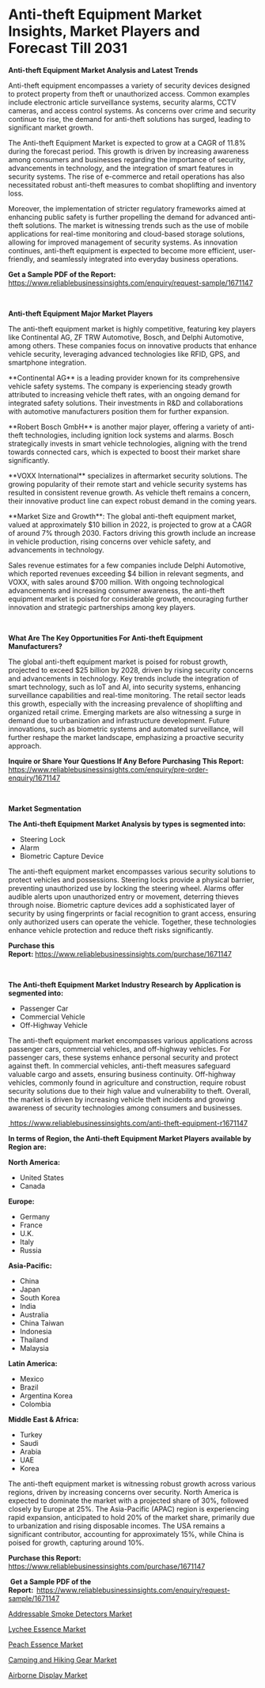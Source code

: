 <p><h1>Anti-theft Equipment Market Insights, Market Players and Forecast Till 2031</h1></p><p><strong>Anti-theft Equipment Market Analysis and Latest Trends</strong></p>
<p><p>Anti-theft equipment encompasses a variety of security devices designed to protect property from theft or unauthorized access. Common examples include electronic article surveillance systems, security alarms, CCTV cameras, and access control systems. As concerns over crime and security continue to rise, the demand for anti-theft solutions has surged, leading to significant market growth.</p><p>The Anti-theft Equipment Market is expected to grow at a CAGR of 11.8% during the forecast period. This growth is driven by increasing awareness among consumers and businesses regarding the importance of security, advancements in technology, and the integration of smart features in security systems. The rise of e-commerce and retail operations has also necessitated robust anti-theft measures to combat shoplifting and inventory loss.</p><p>Moreover, the implementation of stricter regulatory frameworks aimed at enhancing public safety is further propelling the demand for advanced anti-theft solutions. The market is witnessing trends such as the use of mobile applications for real-time monitoring and cloud-based storage solutions, allowing for improved management of security systems. As innovation continues, anti-theft equipment is expected to become more efficient, user-friendly, and seamlessly integrated into everyday business operations.</p></p>
<p><strong>Get a Sample PDF of the Report:&nbsp;</strong> <a href="https://www.reliablebusinessinsights.com/enquiry/request-sample/1671147?utm_campaign=1471&utm_medium=2&utm_source=Github&utm_content=ia&utm_term=10102024&utm_id=anti-theft-equipment">https://www.reliablebusinessinsights.com/enquiry/request-sample/1671147</a></p>
<p>&nbsp;</p>
<p><strong>Anti-theft Equipment Major Market Players</strong></p>
<p><p>The anti-theft equipment market is highly competitive, featuring key players like Continental AG, ZF TRW Automotive, Bosch, and Delphi Automotive, among others. These companies focus on innovative products that enhance vehicle security, leveraging advanced technologies like RFID, GPS, and smartphone integration.</p><p>**Continental AG** is a leading provider known for its comprehensive vehicle safety systems. The company is experiencing steady growth attributed to increasing vehicle theft rates, with an ongoing demand for integrated safety solutions. Their investments in R&D and collaborations with automotive manufacturers position them for further expansion.</p><p>**Robert Bosch GmbH** is another major player, offering a variety of anti-theft technologies, including ignition lock systems and alarms. Bosch strategically invests in smart vehicle technologies, aligning with the trend towards connected cars, which is expected to boost their market share significantly.</p><p>**VOXX International** specializes in aftermarket security solutions. The growing popularity of their remote start and vehicle security systems has resulted in consistent revenue growth. As vehicle theft remains a concern, their innovative product line can expect robust demand in the coming years.</p><p>**Market Size and Growth**: The global anti-theft equipment market, valued at approximately $10 billion in 2022, is projected to grow at a CAGR of around 7% through 2030. Factors driving this growth include an increase in vehicle production, rising concerns over vehicle safety, and advancements in technology.</p><p>Sales revenue estimates for a few companies include Delphi Automotive, which reported revenues exceeding $4 billion in relevant segments, and VOXX, with sales around $700 million. With ongoing technological advancements and increasing consumer awareness, the anti-theft equipment market is poised for considerable growth, encouraging further innovation and strategic partnerships among key players.</p></p>
<p>&nbsp;</p>
<p><strong>What Are The Key Opportunities For Anti-theft Equipment Manufacturers?</strong></p>
<p><p>The global anti-theft equipment market is poised for robust growth, projected to exceed $25 billion by 2028, driven by rising security concerns and advancements in technology. Key trends include the integration of smart technology, such as IoT and AI, into security systems, enhancing surveillance capabilities and real-time monitoring. The retail sector leads this growth, especially with the increasing prevalence of shoplifting and organized retail crime. Emerging markets are also witnessing a surge in demand due to urbanization and infrastructure development. Future innovations, such as biometric systems and automated surveillance, will further reshape the market landscape, emphasizing a proactive security approach.</p></p>
<p><strong>Inquire or Share Your Questions If Any Before Purchasing This Report:</strong> <a href="https://www.reliablebusinessinsights.com/enquiry/pre-order-enquiry/1671147?utm_campaign=1471&utm_medium=2&utm_source=Github&utm_content=ia&utm_term=10102024&utm_id=anti-theft-equipment">https://www.reliablebusinessinsights.com/enquiry/pre-order-enquiry/1671147</a></p>
<p>&nbsp;</p>
<p><strong>Market Segmentation</strong></p>
<p><strong>The Anti-theft Equipment Market Analysis by types is segmented into:</strong></p>
<p><ul><li>Steering Lock</li><li>Alarm</li><li>Biometric Capture Device</li></ul></p>
<p><p>The anti-theft equipment market encompasses various security solutions to protect vehicles and possessions. Steering locks provide a physical barrier, preventing unauthorized use by locking the steering wheel. Alarms offer audible alerts upon unauthorized entry or movement, deterring thieves through noise. Biometric capture devices add a sophisticated layer of security by using fingerprints or facial recognition to grant access, ensuring only authorized users can operate the vehicle. Together, these technologies enhance vehicle protection and reduce theft risks significantly.</p></p>
<p><strong>Purchase this Report:&nbsp;</strong><a href="https://www.reliablebusinessinsights.com/purchase/1671147?utm_campaign=1471&utm_medium=2&utm_source=Github&utm_content=ia&utm_term=10102024&utm_id=anti-theft-equipment">https://www.reliablebusinessinsights.com/purchase/1671147</a></p>
<p>&nbsp;</p>
<p><strong>The Anti-theft Equipment Market Industry Research by Application is segmented into:</strong></p>
<p><ul><li>Passenger Car</li><li>Commercial Vehicle</li><li>Off-Highway Vehicle</li></ul></p>
<p><p>The anti-theft equipment market encompasses various applications across passenger cars, commercial vehicles, and off-highway vehicles. For passenger cars, these systems enhance personal security and protect against theft. In commercial vehicles, anti-theft measures safeguard valuable cargo and assets, ensuring business continuity. Off-highway vehicles, commonly found in agriculture and construction, require robust security solutions due to their high value and vulnerability to theft. Overall, the market is driven by increasing vehicle theft incidents and growing awareness of security technologies among consumers and businesses.</p></p>
<p><a href="https://www.reliablebusinessinsights.com/anti-theft-equipment-r1671147?utm_campaign=1471&utm_medium=2&utm_source=Github&utm_content=ia&utm_term=10102024&utm_id=anti-theft-equipment">&nbsp;https://www.reliablebusinessinsights.com/anti-theft-equipment-r1671147</a></p>
<p><strong>In terms of Region, the Anti-theft Equipment Market Players available by Region are:</strong></p>
<p>
    <p> <strong> North America: </strong>
        <ul>
            <li>United States</li>
            <li>Canada</li>
        </ul>
        </p> 
    <p> <strong> Europe: </strong>
        <ul>
            <li>Germany</li>
            <li>France</li>
            <li>U.K.</li>
            <li>Italy</li>
            <li>Russia</li>
        </ul>
        </p> 
    <p> <strong> Asia-Pacific: </strong>
        <ul>
            <li>China</li>
            <li>Japan</li>
            <li>South Korea</li>
            <li>India</li>
            <li>Australia</li>
            <li>China Taiwan</li>
            <li>Indonesia</li>
            <li>Thailand</li>
            <li>Malaysia</li>
        </ul>
        </p> 
    <p> <strong> Latin America: </strong>
        <ul>
            <li>Mexico</li>
            <li>Brazil</li>
            <li>Argentina Korea</li>
            <li>Colombia</li>
        </ul>
        </p> 
    <p> <strong> Middle East & Africa: </strong>
        <ul>
            <li>Turkey</li>
            <li>Saudi</li>
            <li>Arabia</li>
            <li>UAE</li>
            <li>Korea</li>
        </ul>
    </p>
    </p>
<p><p>The anti-theft equipment market is witnessing robust growth across various regions, driven by increasing concerns over security. North America is expected to dominate the market with a projected share of 30%, followed closely by Europe at 25%. The Asia-Pacific (APAC) region is experiencing rapid expansion, anticipated to hold 20% of the market share, primarily due to urbanization and rising disposable incomes. The USA remains a significant contributor, accounting for approximately 15%, while China is poised for growth, capturing around 10%.</p></p>
<p><strong>Purchase this Report: </strong><a href="https://www.reliablebusinessinsights.com/purchase/1671147?utm_campaign=1471&utm_medium=2&utm_source=Github&utm_content=ia&utm_term=10102024&utm_id=anti-theft-equipment">https://www.reliablebusinessinsights.com/purchase/1671147</a></p>
<p>&nbsp;<strong>Get a Sample PDF of the Report:&nbsp;&nbsp;</strong><a href="https://www.reliablebusinessinsights.com/enquiry/request-sample/1671147?utm_campaign=1471&utm_medium=2&utm_source=Github&utm_content=ia&utm_term=10102024&utm_id=anti-theft-equipment">https://www.reliablebusinessinsights.com/enquiry/request-sample/1671147</a></p>
<p><strong></strong></p>
<p><p><a href="https://www.linkedin.com/pulse/addressable-smoke-detectors-ecosystem-mapping-innovation-value-7lgge?utm_campaign=1471&utm_medium=2&utm_source=Github&utm_content=ia&utm_term=10102024&utm_id=anti-theft-equipment">Addressable Smoke Detectors Market</a></p><p><a href="https://www.linkedin.com/pulse/market-trends-global-lychee-essence-forecast-analysis-d7ypc?utm_campaign=1471&utm_medium=2&utm_source=Github&utm_content=ia&utm_term=10102024&utm_id=anti-theft-equipment">Lychee Essence Market</a></p><p><a href="https://www.linkedin.com/pulse/peach-essence-market-segmentation-in-depth-analysis-foodbeverageothers-fs1de?utm_campaign=1471&utm_medium=2&utm_source=Github&utm_content=ia&utm_term=10102024&utm_id=anti-theft-equipment">Peach Essence Market</a></p><p><a href="https://www.linkedin.com/pulse/camping-hiking-gear-market-consolidation-impact-structure-2024-2031-qhykc?utm_campaign=1471&utm_medium=2&utm_source=Github&utm_content=ia&utm_term=10102024&utm_id=anti-theft-equipment">Camping and Hiking Gear Market</a></p><p><a href="https://www.linkedin.com/pulse/global-airborne-display-market-analysis-key-trends-future-projections-t0coe?utm_campaign=1471&utm_medium=2&utm_source=Github&utm_content=ia&utm_term=10102024&utm_id=anti-theft-equipment">Airborne Display Market</a></p></p>